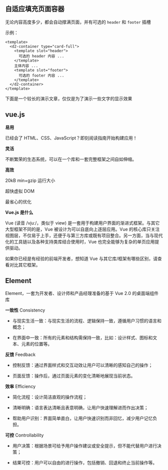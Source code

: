 ## 自适应填充页面容器

无论内容高度多少，都会自动撑满页面，并有可选的 `header` 和 `footer` 插槽

示例：

```
<template>
  <d2-container type="card-full">
    <template slot="header">
      可选的 header 内容 ...
    </template>
    主体内容 ...
    <template slot="footer">
      可选的 footer 内容 ...
    </template>
  </d2-container>
</template>
```

下面是一个较长的演示文章，仅仅是为了演示一些文字的显示效果

## vue.js

**易用**

已经会了 HTML、CSS、JavaScript？即刻阅读指南开始构建应用！

**灵活**

不断繁荣的生态系统，可以在一个库和一套完整框架之间自如伸缩。

**高效**

20kB min+gzip 运行大小

超快虚拟 DOM

最省心的优化

**Vue.js 是什么**

Vue (读音 /vjuː/，类似于 view) 是一套用于构建用户界面的渐进式框架。与其它大型框架不同的是，Vue 被设计为可以自底向上逐层应用。Vue 的核心库只关注视图层，不仅易于上手，还便于与第三方库或既有项目整合。另一方面，当与现代化的工具链以及各种支持类库结合使用时，Vue 也完全能够为复杂的单页应用提供驱动。

如果你已经是有经验的前端开发者，想知道 Vue 与其它库/框架有哪些区别，请查看对比其它框架。

## Element

Element，一套为开发者、设计师和产品经理准备的基于 Vue 2.0 的桌面端组件库

**一致性** Consistency

- 与现实生活一致：与现实生活的流程、逻辑保持一致，遵循用户习惯的语言和概念；

- 在界面中一致：所有的元素和结构需保持一致，比如：设计样式、图标和文本、元素的位置等。

**反馈** Feedback

- 控制反馈：通过界面样式和交互动效让用户可以清晰的感知自己的操作；

- 页面反馈：操作后，通过页面元素的变化清晰地展现当前状态。

**效率** Efficiency

- 简化流程：设计简洁直观的操作流程；

- 清晰明确：语言表达清晰且表意明确，让用户快速理解进而作出决策；

- 帮助用户识别：界面简单直白，让用户快速识别而非回忆，减少用户记忆负担。

**可控** Controllability

- 用户决策：根据场景可给予用户操作建议或安全提示，但不能代替用户进行决策；

- 结果可控：用户可以自由的进行操作，包括撤销、回退和终止当前操作等。